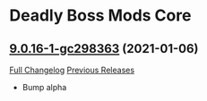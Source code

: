 # Deadly Boss Mods Core

## [9.0.16-1-gc298363](https://github.com/DeadlyBossMods/DeadlyBossMods/tree/c29836384cec57ce97d5c690e97511120ca92f7a) (2021-01-06)
[Full Changelog](https://github.com/DeadlyBossMods/DeadlyBossMods/compare/9.0.16...c29836384cec57ce97d5c690e97511120ca92f7a) [Previous Releases](https://github.com/DeadlyBossMods/DeadlyBossMods/releases)

- Bump alpha  
